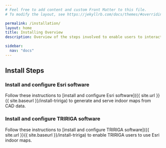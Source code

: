 ```yaml
---
# Feel free to add content and custom Front Matter to this file.
# To modify the layout, see https://jekyllrb.com/docs/themes/#overriding-theme-defaults

permalink: /installation/
layout: home
title: Installing Overview
description: Overview of the steps involved to enable users to interact with Esri indoor maps in TRIRIGA

sidebar:
  nav: "docs"
---
```


## Install Steps

### Install and configure Esri software

Follow these instructions to [install and configure Esri software]({{ site.url }}{{ site.baseurl }}/install-tririga) to generate and serve indoor maps from CAD data.

### Install and configure TRIRIGA software

Follow these instructions to [install and configure TRIRIGA software]({{ site.url }}{{ site.baseurl }}/install-tririga) to enable TRIRIGA users to use Esri indoor maps.